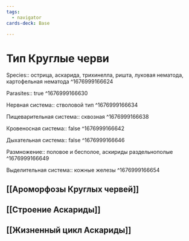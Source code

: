 ```yaml
---
tags:
  - navigator
cards-deck: Base

---
```

# Тип Круглые черви
Species:: острица, аскарида, трихинелла, ришта, луковая нематода, картофельная нематода ^1676999166624

Parasites:: true ^1676999166630

Нервная система:: стволовой тип ^1676999166634

Пищеварительная система:: сквозная ^1676999166638

Кровеносная система:: false ^1676999166642

Дыхательная система:: false ^1676999166646

Размножение:: половое и бесполое, аскириды раздельнополые ^1676999166649

Выделительная система:: кожные железы ^1676999166654

## [[Ароморфозы Круглых червей]]

## [[Строение Аскариды]]

## [[Жизненный цикл Аскариды]]

